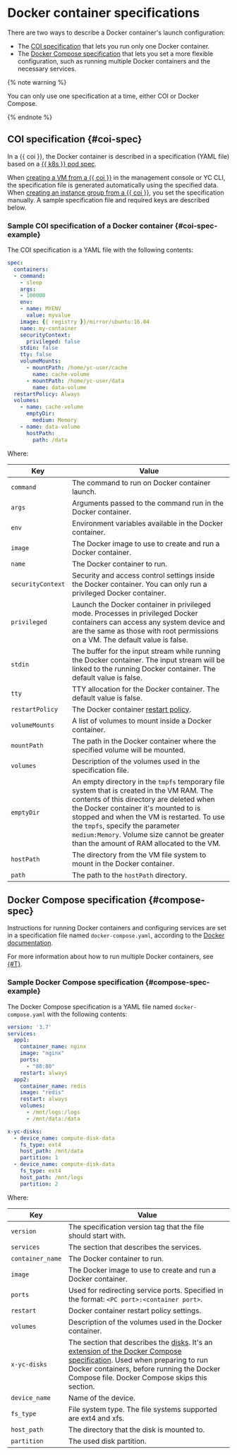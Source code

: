 # Docker container specifications

There are two ways to describe a Docker container's launch configuration:
* The [COI specification](#coi-spec) that lets you run only one Docker container.
* The [Docker Compose specification](#compose-spec) that lets you set a more flexible configuration, such as running multiple Docker containers and the necessary services.

{% note warning %}

You can only use one specification at a time, either COI or Docker Compose.

{% endnote %}

## COI specification {#coi-spec}

In a {{ coi }}, the Docker container is described in a specification (YAML file) based on a [{{ k8s }} pod spec](https://kubernetes.io/docs/reference/kubernetes-api/workload-resources/pod-v1/).

When [creating a VM from a {{ coi }}](../tutorials/vm-create.md) in the management console or YC CLI, the specification file is generated automatically using the specified data. When [creating an instance group from a {{ coi }}](../tutorials/ig-create.md), you set the specification manually. A sample specification file and required keys are described below.

### Sample COI specification of a Docker container {#coi-spec-example}

The COI specification is a YAML file with the following contents:

```yaml
spec:
  containers:
  - command:
    - sleep
    args:
    - 100000
    env:
    - name: MYENV
      value: myvalue
    image: {{ registry }}/mirror/ubuntu:16.04
    name: my-container
    securityContext:
      privileged: false
    stdin: false
    tty: false
    volumeMounts:
      - mountPath: /home/yc-user/cache
        name: cache-volume
      - mountPath: /home/yc-user/data
        name: data-volume
  restartPolicy: Always
  volumes:
    - name: cache-volume
      emptyDir:
        medium: Memory
    - name: data-volume
      hostPath:
        path: /data
```

Where:

Key | Value
--- | ---
`command` | The command to run on Docker container launch.
`args` | Arguments passed to the command run in the Docker container.
`env` | Environment variables available in the Docker container.
`image` | The Docker image to use to create and run a Docker container.
`name` | The Docker container to run.
`securityContext` | Security and access control settings inside the Docker container. You can only run a privileged Docker container.
`privileged` | Launch the Docker container in privileged mode. Processes in privileged Docker containers can access any system device and are the same as those with root permissions on a VM. The default value is false.
`stdin` | The buffer for the input stream while running the Docker container. The input stream will be linked to the running Docker container. The default value is false.
`tty` | TTY allocation for the Docker container. The default value is false.
`restartPolicy` | The Docker container [restart policy](restart-policy.md).
`volumeMounts` | A list of volumes to mount inside a Docker container.
`mountPath` | The path in the Docker container where the specified volume will be mounted.
`volumes` | Description of the volumes used in the specification file.
`emptyDir` | An empty directory in the `tmpfs` temporary file system that is created in the VM RAM. The contents of this directory are deleted when the Docker container it's mounted to is stopped and when the VM is restarted. To use the `tmpfs`, specify the parameter `medium:Memory`. Volume size cannot be greater than the amount of RAM allocated to the VM.
`hostPath` | The directory from the VM file system to mount in the Docker container.
`path` | The path to the `hostPath` directory.

## Docker Compose specification {#compose-spec}

Instructions for running Docker containers and configuring services are set in a specification file named `docker-compose.yaml`, according to the [Docker documentation](https://docs.docker.com/compose/compose-file/).


For more information about how to run multiple Docker containers, see [{#T}](../tutorials/docker-compose.md).
### Sample Docker Compose specification {#compose-spec-example}

The Docker Compose specification is a YAML file named `docker-compose.yaml` with the following contents:

```yaml
version: '3.7'
services:
  app1:
    container_name: nginx
    image: "nginx"
    ports:
      - "80:80"
    restart: always
  app2:
    container_name: redis
    image: "redis"
    restart: always
    volumes:
      - /mnt/logs:/logs
      - /mnt/data:/data

x-yc-disks:
  - device_name: compute-disk-data
    fs_type: ext4
    host_path: /mnt/data
    partition: 1
  - device_name: compute-disk-data
    fs_type: ext4
    host_path: /mnt/logs
    partition: 2
```

Where:

Key | Value
--- | ---
`version` | The specification version tag that the file should start with.
`services` | The section that describes the services.
`container_name` | The Docker container to run.
`image` | The Docker image to use to create and run a Docker container.
`ports` | Used for redirecting service ports. Specified in the format: `<PC port>:<container port>`.
`restart` | Docker container restart policy settings.
`volumes` | Description of the volumes used in the Docker container.
`x-yc-disks` | The section that describes the [disks](../../compute/concepts/disk.md). It's an [extension of the Docker Compose specification](https://docs.docker.com/compose/compose-file/#extension-fields). Used when preparing to run Docker containers, before running the Docker Compose file. Docker Compose skips this section.
`device_name` | Name of the device.
`fs_type` | File system type. The file systems supported are ext4 and xfs.
`host_path` | The directory that the disk is mounted to.    
`partition` | The used disk partition.